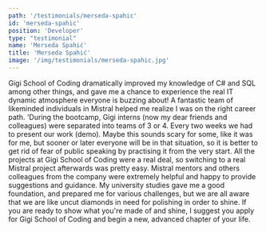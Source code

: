 ```yaml
---
path: '/testimonials/merseda-spahic'
id: 'merseda-spahic'
position: 'Developer'
type: "testimonial"
name: 'Merseda Spahić'
title: 'Merseda Spahić'
image: '/img/testimonials/merseda-spahic.jpg'
---
```


Gigi School of Coding dramatically improved my knowledge of C# and SQL among other things, and gave me a chance to experience the real IT dynamic atmosphere everyone is buzzing about! A fantastic team of likeminded individuals in Mistral helped me realize I was on the right career path. 'During the bootcamp, Gigi interns (now my dear friends and colleagues) were separated into teams of 3 or 4. Every two weeks we had to present our work (demo). Maybe this sounds scary for some, like it was for me, but sooner or later everyone will be in that situation, so it is better to get rid of fear of public speaking by practising it from the very start.  All the projects at Gigi School of Coding were a real deal, so switching to a real Mistral project afterwards was pretty easy. Mistral mentors and others colleagues from the company were extremely helpful and happy to provide suggestions and guidance. My university studies gave me a good foundation, and prepared me for various challenges, but we are all aware that we are like uncut diamonds in need for polishing in order to shine. If you are ready to show what you're made of and shine, I suggest you apply for Gigi School of Coding and begin a new, advanced chapter of your life.
